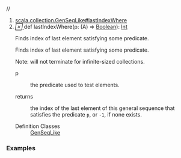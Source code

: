 //
<ol>
<li><a href="https://www.scala-lang.org/api/2.12.3/scala/collection/mutable/ArrayBuffer.html#lastIndexWhere(p:A=>Boolean):Int">scala.collection.GenSeqLike#lastIndexWhere</a></li>
<li name="scala.collection.GenSeqLike#lastIndexWhere" visbl="pub" class="indented0 " data-isabs="false" fullcomment="yes" group="Ungrouped"> <a id="lastIndexWhere(p:A=>Boolean):Int"></a><a id="lastIndexWhere((A)⇒Boolean):Int"></a> <span class="permalink"> <a href="../../../scala/collection/mutable/ArrayBuffer.html#lastIndexWhere(p:A=>Boolean):Int" title="Permalink"> <i class="material-icons"></i> </a> </span> <span class="modifier_kind"> <span class="modifier"></span> <span class="kind">def</span> </span> <span class="symbol"> <span class="name">lastIndexWhere</span><span class="params">(<span name="p">p: (<span class="extype" name="scala.collection.mutable.ArrayBuffer.A">A</span>) ⇒ <a href="../../Boolean.html" class="extype" name="scala.Boolean">Boolean</a></span>)</span><span class="result">: <a href="../../Int.html" class="extype" name="scala.Int">Int</a></span> </span> <p class="shortcomment cmt">Finds index of last element satisfying some predicate.</p>
 <div class="fullcomment">
  <div class="comment cmt">
   <p>Finds index of last element satisfying some predicate.</p>
   <p> Note: will not terminate for infinite-sized collections.</p>
  </div>
  <dl class="paramcmts block">
   <dt class="param">
    p
   </dt>
   <dd class="cmt">
    <p>the predicate used to test elements.</p>
   </dd>
   <dt>
    returns
   </dt>
   <dd class="cmt">
    <p>the index of the last element of this general sequence that satisfies the predicate <code>p</code>, or <code>-1</code>, if none exists.</p>
   </dd>
  </dl>
  <dl class="attributes block"> 
   <dt>
    Definition Classes
   </dt>
   <dd>
    <a href="../GenSeqLike.html" class="extype" name="scala.collection.GenSeqLike">GenSeqLike</a>
   </dd>
  </dl>
 </div> </li>
        </ol>


### Examples



